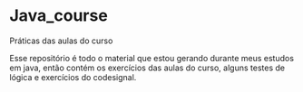 # Java_course
Práticas das aulas do curso

Esse repositório é todo o material que estou gerando durante meus estudos em java, então contém os exercícios das aulas do curso, 
alguns testes de lógica e exercícios do codesignal.
